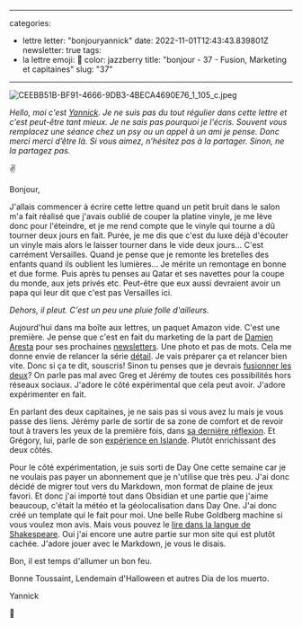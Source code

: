 
---
categories:
- lettre
letter: "bonjouryannick"
date: 2022-11-01T12:43:43.839801Z
newsletter: true
tags:
- la lettre
emoji: 💌
color: jazzberry
title: "bonjour - 37 - Fusion, Marketing et capitaines"
slug: "37"
---
![CEEBB51B-BF91-4666-9DB3-4BECA4690E76_1_105_c.jpeg](https://buttondown.s3.us-west-2.amazonaws.com/images/3ad795aa-7926-49f8-a4c3-29e6da2cde8b.jpeg)

*Hello, moi c'est [Yannick](https://yannickschutz.com). Je ne suis pas du tout régulier dans cette lettre et c'est peut-être tant mieux. Je ne sais pas pourquoi je l'écris. Souvent vous remplacez une séance chez un psy ou un appel à un ami je pense. Donc merci merci d’être là. Si vous aimez, n’hésitez pas à la partager. Sinon, ne la partagez pas.*

✌

Bonjour,

J'allais commencer à écrire cette lettre quand un petit bruit dans le salon m'a fait réalisé que j'avais oublié de couper la platine vinyle, je me lève donc pour l'éteindre, et je me rend compte que le vinyle qui tourne a dû tourner deux jours en fait. Purée, je me dis que c'est du luxe déjà d'écouter un vinyle mais alors le laisser tourner dans le vide deux jours... C'est carrément Versailles.  Quand je pense que je remonte les bretelles des enfants quand ils oublient les lumières... Je mérite un remontage en bonne et due forme. Puis après tu penses au Qatar et ses navettes pour la coupe du monde, aux jets privés etc. Peut-être que eux aussi devraient avoir un papa qui leur dit que c'est pas Versailles ici.

*Dehors, il pleut. C'est un peu une pluie folle d'ailleurs.*

Aujourd'hui dans ma boîte aux lettres, un paquet Amazon vide. C'est une première. Je pense que c'est en fait du marketing de la part de [Damien Aresta](https://damien.cool/) pour ses prochaines [newsletters](https://damienaa.substack.com/). Une photo et pas de mots. Cela me donne envie de relancer la série [détail](https://yannickschutz.com/details). Je vais préparer ça et relancer bien vite. Donc si ça te dit, souscris! Sinon tu penses que je devrais [fusionner les deux](https://media.giphy.com/media/PvDM6QHuLPCxi/giphy.gif)? On parle pas mal avec Greg et Jérémy de toutes ces possibilités hors réseaux sociaux. J'adore le côté expérimental que cela peut avoir. J'adore expérimenter en fait.

En parlant des deux capitaines, je ne sais pas si vous avez lu mais je vous passe des liens. Jérémy parle de sortir de sa zone de comfort et de revoir tout à travers les yeux de la première fois, dans [sa dernière réflexion](https://jeremyjanin.com/changer-de-regard/). Et Grégory, lui, parle de son [expérience en Islande](https://gregorymignard.com/le-paradoxe-islandais/). Plutôt enrichissant des deux côtés.

Pour le côté expérimentation, je suis sorti de Day One cette semaine car je ne voulais pas payer un abonnement que je n'utilise que très peu. J'ai donc décidé de migrer tout vers du Markdown, mon format de plaine de jeux favori. Et donc j'ai importé tout dans Obsidian et une partie que j'aime beaucoup, c'était la météo et la géolocalisation dans Day One. J'ai donc créé un template qui le fait pour moi. Une belle Rube Goldberg machine si vous voulez mon avis. Mais vous pouvez le [lire dans la langue de Shakespeare](https://yannickschutz.com/2022-10-27-obsidian-templater-daily/). Oui j'ai encore une autre partie sur mon site qui est plutôt cachée. J'adore jouer avec le Markdown, je vous le disais.

Bon, il est temps d'allumer un bon feu.

Bonne Toussaint, Lendemain d'Halloween et autres Dia de los muerto.

Yannick

💌

